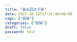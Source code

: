```yaml
---
title: "最长回文子串"
date: 2023-10-12T17:37:48+08:00
tags: ["题解"]
categories: ["题解"]
draft: false
password: test
---
```




